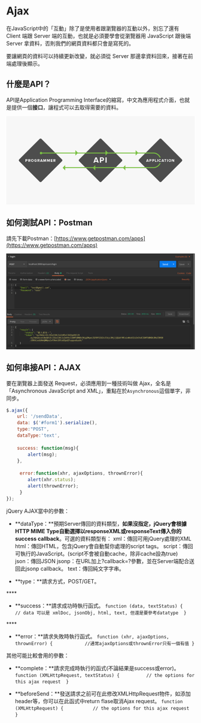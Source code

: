 # Ajax

在JavaScript中的「互動」除了是使用者跟瀏覽器的互動以外，別忘了還有 Client 端跟 Server 端的互動，也就是必須要學會從瀏覽器用 JavaScript 跟後端 Server 拿資料，否則我們的網頁資料都只會是寫死的。

要讓網頁的資料可以持續更新改變，就必須從 Server 那邊拿資料回來，接著在前端處理後顯示。

## 什麼是API？

API是Application Programming Interface的縮寫，中文為應用程式介面，也就是提供一個**接口**，讓程式可以去取得需要的資料。

![](../.gitbook/assets/image%20%2814%29.png)

## 如何測試API：Postman

請先下載Postman：[https://www.getpostman.com/apps](https://www.getpostman.com/apps)

![](../.gitbook/assets/image%20%285%29.png)

## 如何串接API：AJAX

要在瀏覽器上面發送 Request，必須應用到一種技術叫做 Ajax，全名是「Asynchronous JavaScript and XML」，重點在於`Asynchronous`這個單字，非同步。

```javascript
$.ajax({
    url: '/sendData',
    data: $('#form1').serialize(),
    type:"POST",
    dataType:'text',

    success: function(msg){
        alert(msg);
    },

     error:function(xhr, ajaxOptions, thrownError){ 
        alert(xhr.status); 
        alert(thrownError); 
     }
});
```

jQuery AJAX當中的參數：

* **dataType：**預期Server傳回的資料類型，**如果沒指定，jQuery會根據HTTP MIME Type自動選擇以responseXML或responseText傳入你的success callback**。可選的資料類型有：                   xml：傳回可用jQuery處理的XML                   html：傳回HTML，包含jQuery會自動幫你處理的script tags。                   script：傳回可執行的JavaScript。\(script不會被自動cache，除非cache設為true\)                   json：傳回JSON                   jsonp：在URL加上?callback=?參數，並在Server端配合送回此jsonp callback。                   text：傳回純文字字串。



* **type：**請求方式，POST/GET。

\*\*\*\*

* **success：**請求成功時執行函式。                 `function (data, textStatus) {        // data 可以是 xmlDoc, jsonObj, html, text, 但還是要參考datatype  }` 

\*\*\*\*

* **error：**請求失敗時執行函式。            `function (xhr, ajaxOptions, thrownError) {            //通常ajaxOptions或thrownError只有一個有值 }` 

其他可能比較會用的參數：

* **complete：**請求完成時執行的函式\(不論結果是success或error\)。                  `function (XMLHttpRequest, textStatus) {          // the options for this ajax request  }`



* **beforeSend：**發送請求之前可在此修改XMLHttpRequest物件，如添加header等，你可以在此函式中return flase取消Ajax request。                     `function (XMLHttpRequest) {           // the options for this ajax request  }`



